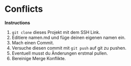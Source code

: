 # Conflicts

**Instructions**
1. ```git clone``` dieses Projekt mit dem SSH Link.
2. Editiere namen.md und füge deinen eigenen namen ein.
3. Mach einen Commit.
4. Versuche diesen commit mit ```git push``` auf git zu pushen.
5. Eventuell musst du Änderungen erstmal pullen. 
5. Bereinige Merge Konflikte.
